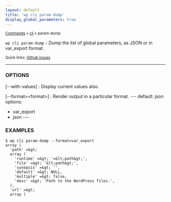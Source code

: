 ```yaml
---
layout: default
title: 'wp cli param-dump'
display_global_parameters: true
---
```


<small>[Commands](/commands/) &raquo; [cli](/commands/cli/) &raquo; param-dump</small>

`wp cli param-dump` - Dump the list of global parameters, as JSON or in var_export format.

<small>Quick links: <a href="https://github.com/wp-cli/wp-cli/issues?q=is%3Aopen+label%3Acommand%3Acli-param-dump+sort%3Aupdated-desc">Github issues</a></small>

<hr />

### OPTIONS

[\--with-values]
: Display current values also.

[\--format=&lt;format&gt;]
: Render output in a particular format.
\---
default: json
options:
  - var_export
  - json
\---

### EXAMPLES

    $ wp cli param-dump --format=var_export
    array (
      'path' =&gt;
      array (
        'runtime' =&gt; '=&lt;path&gt;',
        'file' =&gt; '&lt;path&gt;',
        'synopsis' =&gt; '',
        'default' =&gt; NULL,
        'multiple' =&gt; false,
        'desc' =&gt; 'Path to the WordPress files.',
      ),
      'url' =&gt;
      array (



